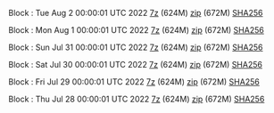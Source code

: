 Block : Tue Aug  2 00:00:01 UTC 2022 [7z](https://transfer.sh/BXa1f9/bootstrap.dat.20220802.7z) (624M) [zip](https://transfer.sh/gfHAAU/bootstrap.dat.20220802.zip) (672M) [SHA256](https://transfer.sh/dLxS4a/sha256.txt)

Block : Mon Aug  1 00:00:01 UTC 2022 [7z](https://transfer.sh/Emxq0d/bootstrap.dat.20220801.7z) (624M) [zip](https://transfer.sh/TqFTvR/bootstrap.dat.20220801.zip) (672M) [SHA256](https://transfer.sh/unXP58/sha256.txt)

Block : Sun Jul 31 00:00:01 UTC 2022 [7z](https://transfer.sh/B4zQDP/bootstrap.dat.20220731.7z) (624M) [zip](https://transfer.sh/W5jA2r/bootstrap.dat.20220731.zip) (672M) [SHA256](https://transfer.sh/5PM8Qa/sha256.txt)

Block : Sat Jul 30 00:00:01 UTC 2022 [7z](https://transfer.sh/SBJY5n/bootstrap.dat.20220730.7z) (624M) [zip](https://transfer.sh/nN7G3A/bootstrap.dat.20220730.zip) (672M) [SHA256](https://transfer.sh/svhyeI/sha256.txt)

Block : Fri Jul 29 00:00:01 UTC 2022 [7z](https://transfer.sh/1dlHms/bootstrap.dat.20220729.7z) (624M) [zip](https://transfer.sh/0V9DHO/bootstrap.dat.20220729.zip) (672M) [SHA256](https://transfer.sh/5kDQJI/sha256.txt)

Block : Thu Jul 28 00:00:01 UTC 2022 [7z](https://transfer.sh/xEdMaE/bootstrap.dat.20220728.7z) (624M) [zip](https://transfer.sh/GOlFkb/bootstrap.dat.20220728.zip) (672M) [SHA256](https://transfer.sh/XvXgyY/sha256.txt)
